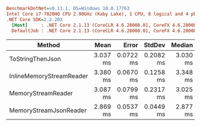 ``` ini

BenchmarkDotNet=v0.11.1, OS=Windows 10.0.17763
Intel Core i7-7820HQ CPU 2.90GHz (Kaby Lake), 1 CPU, 8 logical and 4 physical cores
.NET Core SDK=2.2.203
  [Host]     : .NET Core 2.1.13 (CoreCLR 4.6.28008.01, CoreFX 4.6.28008.01), 64bit RyuJIT
  DefaultJob : .NET Core 2.1.13 (CoreCLR 4.6.28008.01, CoreFX 4.6.28008.01), 64bit RyuJIT


```
|                   Method |     Mean |     Error |    StdDev |   Median |      Min |      Max |     Gen 0 | Allocated |
|------------------------- |---------:|----------:|----------:|---------:|---------:|---------:|----------:|----------:|
|         ToStringThenJson | 3.037 ms | 0.0722 ms | 0.2082 ms | 3.030 ms | 2.679 ms | 3.582 ms |  738.2813 |   2.96 MB |
| InlineMemoryStreamReader | 3.380 ms | 0.0670 ms | 0.1258 ms | 3.348 ms | 3.136 ms | 3.672 ms | 1601.5625 |   6.41 MB |
|       MemoryStreamReader | 3.087 ms | 0.0799 ms | 0.2317 ms | 3.025 ms | 2.762 ms | 3.708 ms | 1488.2813 |   5.97 MB |
|   MemoryStreamJsonReader | 2.869 ms | 0.0537 ms | 0.0449 ms | 2.877 ms | 2.768 ms | 2.931 ms | 1437.5000 |   5.75 MB |
